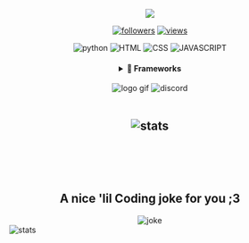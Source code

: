 <p align="center">
  <a href="https://github.com/WalkxCode/readme-typing-svg"><img src="https://readme-typing-svg.herokuapp.com?font=B612&color=fe8019&center=true&vCenter=true&lines=Hey+I'm+Walkx.;Welcome+to+my+profile.;Enjoy."></a>
</p>

<p align="center">
  <a href="https://github.com/WalkxCode">
    <img alt="followers" title="Follow me on Github" src="https://img.shields.io/github/followers/WalkxCode?color=fabd2f&labelColor=fe8019&style=for-the-badge&logo=github&label=Follow"/></a>
  <a href="https://github.com/WalkxCode/">
    <img alt="views" title="GitHub stars" src="https://img.shields.io/github/stars/WalkxCode?color=fabd2f&labelColor=fe8019&style=for-the-badge&logo=github&label=Stars"/></a>
</p>

<p align="center">
  <img alt="python" title="Python" src="https://img.shields.io/badge/Python-FFD43B?style=for-the-badge&logo=python&logoColor=darkgreen" />
  <img alt="HTML" title="HTML" src="https://img.shields.io/badge/HTML-FFD43B?style=for-the-badge&logo=html5&logoColor=darkgreen" />
  <img alt="CSS" title="CSS" src="https://img.shields.io/badge/CSS-FFD43B?style=for-the-badge&logo=CSS3&logoColor=darkgreen" />
  <img alt="JAVASCRIPT" title="JAVASCRIPT" src="https://img.shields.io/badge/JAVASCRIPT-FFD43B?style=for-the-badge&logo=JAVASCRIPT&logoColor=darkgreen" />
</p>

<div align="center">
  <h4>
  <details>
    <summary>🚀 Frameworks</summary>
    <br>
      <p align="center">
        <img alt="NODE.JS" title="NODE.JS" src="https://img.shields.io/badge/NODE.JS-FFD43B?style=for-the-badge&logo=NODE-DOT-JS&logoColor=darkgreen" />
        <img alt="NPM" title="NPM" src="https://img.shields.io/badge/NPM-FFD43B?style=for-the-badge&logo=NPM&logoColor=darkgreen" />
        <img alt="YARN" title="YARN" src="https://img.shields.io/badge/YARN-FFD43B?style=for-the-badge&logo=YARN&logoColor=darkgreen" />
        <img alt="SASS" title="SASS" src="https://img.shields.io/badge/SASS-FFD43B?style=for-the-badge&logo=SASS&logoColor=darkgreen" />
        <img alt="REACT.JS" title="REACT.JS" src="https://img.shields.io/badge/REACT.JS-FFD43B?style=for-the-badge&logo=REACT&logoColor=darkgreen" />
        <img alt="BOOTSTRAP" title="BOOTSTRAP" src="https://img.shields.io/badge/BOOTSTRAP-FFD43B?style=for-the-badge&logo=BOOTSTRAP&logoColor=darkgreen" />
        <img alt="GIT" title="GIT" src="https://img.shields.io/badge/GIT-FFD43B?style=for-the-badge&logo=GIT&logoColor=darkgreen" />
    </p>
  </details>
  </h4>
</div>

<div align="center">
  <img alt="logo gif" title="logo" src="https://media4.giphy.com/media/dxP8utOJ7Jo1EawDyp/giphy.gif">
  <img alt="discord" title="discord" src="https://discord.c99.nl/widget/theme-3/492647318474981377.png">
</div>

<br>

<h2 align="center">
      <img alt="stats" title="STATS" src="https://github-readme-stats.vercel.app/api?username=WalkxCode&show_icons=tru&theme=gruvbox&hide_border=true">
      <br/><br/>
</h2>

<br>
<br>
<h2 align="center">
 A nice 'lil Coding joke for you ;3
</h2>

<div align="center">
  <img alt="joke" title="joke" src="https://readme-jokes.vercel.app/api/?theme=gruvbox">
</div>

 <img alt="stats" title="STATS" src="https://activity-graph.herokuapp.com/graph?username=WalkxCode&bg_color=282828&color=b4993e&line=9cc180&point=4e472c&hide_border=true">
